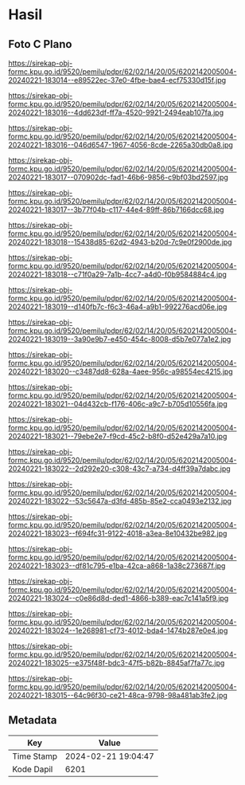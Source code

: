 # Hasil

## Foto C Plano

https://sirekap-obj-formc.kpu.go.id/9520/pemilu/pdpr/62/02/14/20/05/6202142005004-20240221-183014--e89522ec-37e0-4fbe-bae4-ecf75330d15f.jpg

https://sirekap-obj-formc.kpu.go.id/9520/pemilu/pdpr/62/02/14/20/05/6202142005004-20240221-183016--4dd623df-ff7a-4520-9921-2494eab107fa.jpg

https://sirekap-obj-formc.kpu.go.id/9520/pemilu/pdpr/62/02/14/20/05/6202142005004-20240221-183016--046d6547-1967-4056-8cde-2265a30db0a8.jpg

https://sirekap-obj-formc.kpu.go.id/9520/pemilu/pdpr/62/02/14/20/05/6202142005004-20240221-183017--070902dc-fad1-46b6-9856-c9bf03bd2597.jpg

https://sirekap-obj-formc.kpu.go.id/9520/pemilu/pdpr/62/02/14/20/05/6202142005004-20240221-183017--3b77f04b-c117-44e4-89ff-86b7166dcc68.jpg

https://sirekap-obj-formc.kpu.go.id/9520/pemilu/pdpr/62/02/14/20/05/6202142005004-20240221-183018--15438d85-62d2-4943-b20d-7c9e0f2900de.jpg

https://sirekap-obj-formc.kpu.go.id/9520/pemilu/pdpr/62/02/14/20/05/6202142005004-20240221-183018--c71f0a29-7a1b-4cc7-a4d0-f0b9584884c4.jpg

https://sirekap-obj-formc.kpu.go.id/9520/pemilu/pdpr/62/02/14/20/05/6202142005004-20240221-183019--d140fb7c-f6c3-46a4-a9b1-992276acd06e.jpg

https://sirekap-obj-formc.kpu.go.id/9520/pemilu/pdpr/62/02/14/20/05/6202142005004-20240221-183019--3a90e9b7-e450-454c-8008-d5b7e077a1e2.jpg

https://sirekap-obj-formc.kpu.go.id/9520/pemilu/pdpr/62/02/14/20/05/6202142005004-20240221-183020--c3487dd8-628a-4aee-956c-a98554ec4215.jpg

https://sirekap-obj-formc.kpu.go.id/9520/pemilu/pdpr/62/02/14/20/05/6202142005004-20240221-183021--04d432cb-f176-406c-a9c7-b705d10556fa.jpg

https://sirekap-obj-formc.kpu.go.id/9520/pemilu/pdpr/62/02/14/20/05/6202142005004-20240221-183021--79ebe2e7-f9cd-45c2-b8f0-d52e429a7a10.jpg

https://sirekap-obj-formc.kpu.go.id/9520/pemilu/pdpr/62/02/14/20/05/6202142005004-20240221-183022--2d292e20-c308-43c7-a734-d4ff39a7dabc.jpg

https://sirekap-obj-formc.kpu.go.id/9520/pemilu/pdpr/62/02/14/20/05/6202142005004-20240221-183022--53c5647a-d3fd-485b-85e2-cca0493e2132.jpg

https://sirekap-obj-formc.kpu.go.id/9520/pemilu/pdpr/62/02/14/20/05/6202142005004-20240221-183023--f694fc31-9122-4018-a3ea-8e10432be982.jpg

https://sirekap-obj-formc.kpu.go.id/9520/pemilu/pdpr/62/02/14/20/05/6202142005004-20240221-183023--df81c795-e1ba-42ca-a868-1a38c273687f.jpg

https://sirekap-obj-formc.kpu.go.id/9520/pemilu/pdpr/62/02/14/20/05/6202142005004-20240221-183024--c0e86d8d-ded1-4866-b389-eac7c141a5f9.jpg

https://sirekap-obj-formc.kpu.go.id/9520/pemilu/pdpr/62/02/14/20/05/6202142005004-20240221-183024--1e268981-cf73-4012-bda4-1474b287e0e4.jpg

https://sirekap-obj-formc.kpu.go.id/9520/pemilu/pdpr/62/02/14/20/05/6202142005004-20240221-183025--e375f48f-bdc3-47f5-b82b-8845af7fa77c.jpg

https://sirekap-obj-formc.kpu.go.id/9520/pemilu/pdpr/62/02/14/20/05/6202142005004-20240221-183015--64c96f30-ce21-48ca-9798-98a481ab3fe2.jpg


## Metadata

| Key        | Value               |
| ---------- | ------------------- |
| Time Stamp | 2024-02-21 19:04:47 |
| Kode Dapil | 6201                |



